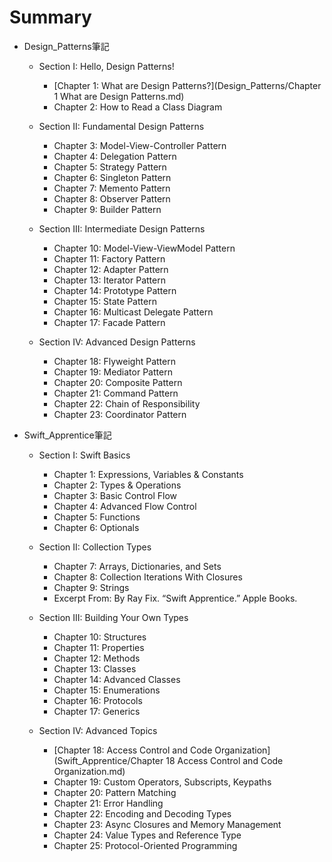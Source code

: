 # Summary

* Design_Patterns筆記
   
   * Section I: Hello, Design Patterns!
      * [Chapter 1: What are Design Patterns?](Design_Patterns/Chapter 1 What are Design Patterns.md)
      * Chapter 2: How to Read a Class Diagram
   * Section II: Fundamental Design Patterns
      * Chapter 3: Model-View-Controller Pattern
      * Chapter 4: Delegation Pattern
      * Chapter 5: Strategy Pattern
      * Chapter 6: Singleton Pattern
      * Chapter 7: Memento Pattern
      * Chapter 8: Observer Pattern
      * Chapter 9: Builder Pattern
   * Section III: Intermediate Design Patterns
      
      - Chapter 10: Model-View-ViewModel Pattern
      - Chapter 11: Factory Pattern
      - Chapter 12: Adapter Pattern
      - Chapter 13: Iterator Pattern
      - Chapter 14: Prototype Pattern
      - Chapter 15: State Pattern
      - Chapter 16: Multicast Delegate Pattern
      - Chapter 17: Facade Pattern
   * Section IV: Advanced Design Patterns
      * Chapter 18: Flyweight Pattern
      * Chapter 19: Mediator Pattern
      * Chapter 20: Composite Pattern
      * Chapter 21: Command Pattern
      * Chapter 22: Chain of Responsibility
      * Chapter 23: Coordinator Pattern
   
* Swift_Apprentice筆記
   
   * Section I: Swift Basics
   
      * Chapter 1: Expressions, Variables & Constants
      * Chapter 2: Types & Operations
      * Chapter 3: Basic Control Flow
      * Chapter 4: Advanced Flow Control
      * Chapter 5: Functions
      * Chapter 6: Optionals
   
   * Section II: Collection Types
   
      * Chapter 7: Arrays, Dictionaries, and Sets
      * Chapter 8: Collection Iterations With Closures 
      * Chapter 9: Strings
      * Excerpt From: By Ray Fix. “Swift Apprentice.” Apple Books. 
   
   * Section III: Building Your Own Types
   
      * Chapter 10: Structures
      * Chapter 11: Properties
      * Chapter 12: Methods
      * Chapter 13: Classes
      * Chapter 14: Advanced Classes
      * Chapter 15: Enumerations
      * Chapter 16: Protocols
      * Chapter 17: Generics
   
   * Section IV: Advanced Topics
   
      * [Chapter 18: Access Control and Code Organization](Swift_Apprentice/Chapter 18 Access Control and Code Organization.md)
      * Chapter 19: Custom Operators, Subscripts, Keypaths
      * Chapter 20: Pattern Matching
      * Chapter 21: Error Handling
      * Chapter 22: Encoding and Decoding Types
      * Chapter 23: Async Closures and Memory Management
      * Chapter 24: Value Types and Reference Type
      * Chapter 25: Protocol-Oriented Programming
   
      

